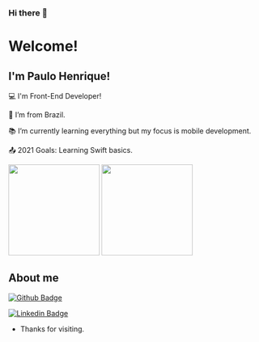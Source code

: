 ### Hi there 👋
# Welcome!

## I'm Paulo Henrique!

:computer: I'm Front-End Developer!

:house_with_garden: I’m from Brazil.

:books: I’m currently learning everything but my focus is mobile development.

:outbox_tray: 2021 Goals: Learning Swift basics.

<img height="180em" src="https://github-readme-stats.vercel.app/api?username=alessandrogois&show_icons=true&theme=algolia&include_all_commits=true&count_private=true"/>
<img height="180em" src="https://github-readme-stats.vercel.app/api/top-langs/?username=alessandrogois&layout=compact&langs_count=7&theme=algolia"/>

## About me

[![Github Badge](https://img.shields.io/badge/-Github-000?style=flat-square&logo=Github&logoColor=white&link=https://github.com/paulohbraga)](https://github.com/paulohbraga)

[![Linkedin Badge](https://img.shields.io/badge/-LinkedIn-blue?style=flat-square&logo=Linkedin&logoColor=white&link=https://github.com/paulohbraga)](https://github.com/paulohbraga)



- Thanks for visiting.
